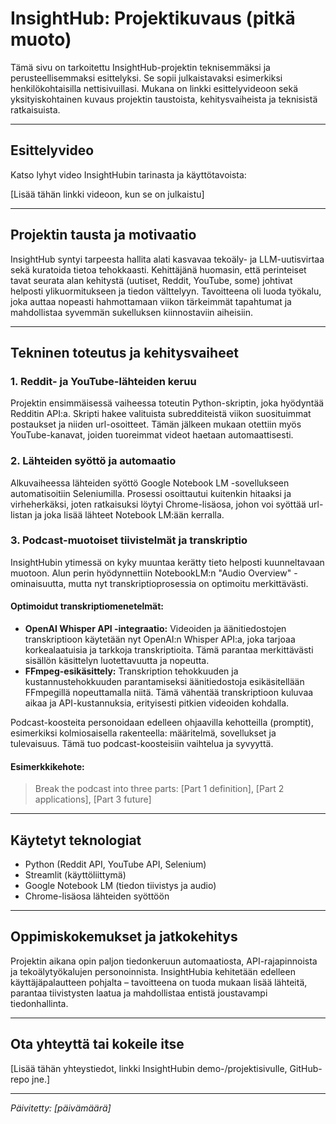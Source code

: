 # InsightHub: Projektikuvaus (pitkä muoto)

Tämä sivu on tarkoitettu InsightHub-projektin teknisemmäksi ja perusteellisemmaksi esittelyksi. Se sopii julkaistavaksi esimerkiksi henkilökohtaisilla nettisivuillasi. Mukana on linkki esittelyvideoon sekä yksityiskohtainen kuvaus projektin taustoista, kehitysvaiheista ja teknisistä ratkaisuista.

---

## Esittelyvideo
Katso lyhyt video InsightHubin tarinasta ja käyttötavoista:

[Lisää tähän linkki videoon, kun se on julkaistu]

---

## Projektin tausta ja motivaatio
InsightHub syntyi tarpeesta hallita alati kasvavaa tekoäly- ja LLM-uutisvirtaa sekä kuratoida tietoa tehokkaasti. Kehittäjänä huomasin, että perinteiset tavat seurata alan kehitystä (uutiset, Reddit, YouTube, some) johtivat helposti ylikuormitukseen ja tiedon välttelyyn. Tavoitteena oli luoda työkalu, joka auttaa nopeasti hahmottamaan viikon tärkeimmät tapahtumat ja mahdollistaa syvemmän sukelluksen kiinnostaviin aiheisiin.

---

## Tekninen toteutus ja kehitysvaiheet

### 1. Reddit- ja YouTube-lähteiden keruu
Projektin ensimmäisessä vaiheessa toteutin Python-skriptin, joka hyödyntää Redditin API:a. Skripti hakee valituista subredditeistä viikon suosituimmat postaukset ja niiden url-osoitteet. Tämän jälkeen mukaan otettiin myös YouTube-kanavat, joiden tuoreimmat videot haetaan automaattisesti.

### 2. Lähteiden syöttö ja automaatio
Alkuvaiheessa lähteiden syöttö Google Notebook LM -sovellukseen automatisoitiin Seleniumilla. Prosessi osoittautui kuitenkin hitaaksi ja virheherkäksi, joten ratkaisuksi löytyi Chrome-lisäosa, johon voi syöttää url-listan ja joka lisää lähteet Notebook LM:ään kerralla.

### 3. Podcast-muotoiset tiivistelmät ja transkriptio
InsightHubin ytimessä on kyky muuntaa kerätty tieto helposti kuunneltavaan muotoon. Alun perin hyödynnettiin NotebookLM:n "Audio Overview" -ominaisuutta, mutta nyt transkriptioprosessia on optimoitu merkittävästi.

#### Optimoidut transkriptiomenetelmät:
- **OpenAI Whisper API -integraatio:** Videoiden ja äänitiedostojen transkriptioon käytetään nyt OpenAI:n Whisper API:a, joka tarjoaa korkealaatuisia ja tarkkoja transkriptioita. Tämä parantaa merkittävästi sisällön käsittelyn luotettavuutta ja nopeutta.
- **FFmpeg-esikäsittely:** Transkription tehokkuuden ja kustannustehokkuuden parantamiseksi äänitiedostoja esikäsitellään FFmpegillä nopeuttamalla niitä. Tämä vähentää transkriptioon kuluvaa aikaa ja API-kustannuksia, erityisesti pitkien videoiden kohdalla.

Podcast-koosteita personoidaan edelleen ohjaavilla kehotteilla (promptit), esimerkiksi kolmiosaisella rakenteella: määritelmä, sovellukset ja tulevaisuus. Tämä tuo podcast-koosteisiin vaihtelua ja syvyyttä.

#### Esimerkkikehote:
> Break the podcast into three parts: [Part 1 definition], [Part 2 applications], [Part 3 future]

---

## Käytetyt teknologiat
- Python (Reddit API, YouTube API, Selenium)
- Streamlit (käyttöliittymä)
- Google Notebook LM (tiedon tiivistys ja audio)
- Chrome-lisäosa lähteiden syöttöön

---

## Oppimiskokemukset ja jatkokehitys
Projektin aikana opin paljon tiedonkeruun automaatiosta, API-rajapinnoista ja tekoälytyökalujen personoinnista. InsightHubia kehitetään edelleen käyttäjäpalautteen pohjalta – tavoitteena on tuoda mukaan lisää lähteitä, parantaa tiivistysten laatua ja mahdollistaa entistä joustavampi tiedonhallinta.

---

## Ota yhteyttä tai kokeile itse
[Lisää tähän yhteystiedot, linkki InsightHubin demo-/projektisivulle, GitHub-repo jne.]

---

*Päivitetty: [päivämäärä]*
